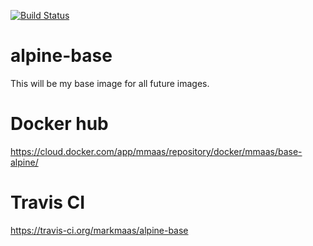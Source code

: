 [![Build Status](https://travis-ci.org/markmaas/alpine-base.svg?branch=master)](https://travis-ci.org/markmaas/alpine-base)

# alpine-base

This will be my base image for all future images.


# Docker hub
https://cloud.docker.com/app/mmaas/repository/docker/mmaas/base-alpine/

# Travis CI
https://travis-ci.org/markmaas/alpine-base
